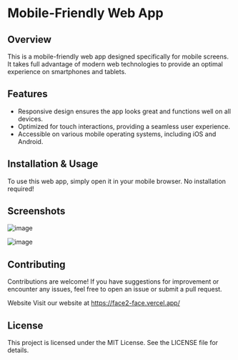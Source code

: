 
# Mobile-Friendly Web App

## Overview

This is a mobile-friendly web app designed specifically for mobile screens. It takes full advantage of modern web technologies to provide an optimal experience on smartphones and tablets.

## Features

- Responsive design ensures the app looks great and functions well on all devices.
- Optimized for touch interactions, providing a seamless user experience.
- Accessible on various mobile operating systems, including iOS and Android.

## Installation & Usage

To use this web app, simply open it in your mobile browser. No installation required!

## Screenshots

![image](https://github.com/xmarzz/Face2Face/assets/90947733/ea0594fd-05db-4097-bce3-487e1cb7d527)

![image](https://github.com/xmarzz/Face2Face/assets/90947733/ff442d86-0285-47c4-ad02-37852545e088)

## Contributing

Contributions are welcome! If you have suggestions for improvement or encounter any issues, feel free to open an issue or submit a pull request.

Website
Visit our website at https://face2-face.vercel.app/

## License

This project is licensed under the MIT License. See the LICENSE file for details.
